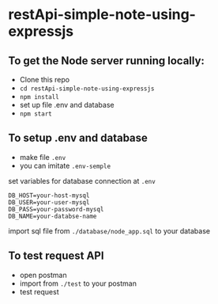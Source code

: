 # restApi-simple-note-using-expressjs


## To get the Node server running locally:

 * Clone this repo
 * ```cd restApi-simple-note-using-expressjs```
 * ```npm install```
 * set up file .env and database
 * ```npm start``` 
 
## To setup .env and database

 * make file ```.env``` 
 * you can imitate ```.env-semple```
 
 set variables for database connection at ```.env```
 
 ```
 DB_HOST=your-host-mysql
 DB_USER=your-user-mysql
 DB_PASS=your-password-mysql
 DB_NAME=your-databse-name
 ```
 
 import sql file from ```./database/node_app.sql``` to your database

## To test request API

 * open postman
 * import from ```./test``` to your postman
 * test request
